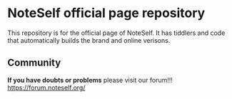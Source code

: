 # NoteSelf official page repository
This repository is for the official page of NoteSelf.
It has tiddlers and code that automatically builds the brand and online verisons.

## Community
**If you have doubts or problems** please visit our forum!!! https://forum.noteself.org/